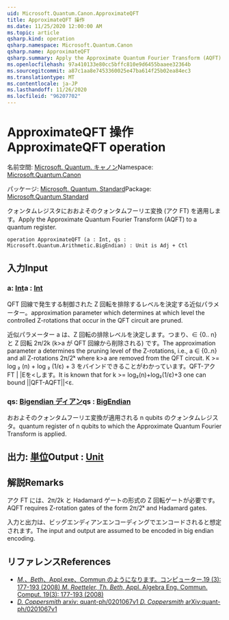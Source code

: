 ```yaml
---
uid: Microsoft.Quantum.Canon.ApproximateQFT
title: ApproximateQFT 操作
ms.date: 11/25/2020 12:00:00 AM
ms.topic: article
qsharp.kind: operation
qsharp.namespace: Microsoft.Quantum.Canon
qsharp.name: ApproximateQFT
qsharp.summary: Apply the Approximate Quantum Fourier Transform (AQFT) to a quantum register.
ms.openlocfilehash: 97a410133e80cc5bffc810e9d6455baaee32364b
ms.sourcegitcommit: a87c1aa8e7453360025e47ba614f25b02ea84ec3
ms.translationtype: MT
ms.contentlocale: ja-JP
ms.lasthandoff: 11/26/2020
ms.locfileid: "96207702"
---
```

# <a name="approximateqft-operation"></a><span data-ttu-id="22916-102">ApproximateQFT 操作</span><span class="sxs-lookup"><span data-stu-id="22916-102">ApproximateQFT operation</span></span>

<span data-ttu-id="22916-103">名前空間: [Microsoft. Quantum. キャノン](xref:Microsoft.Quantum.Canon)</span><span class="sxs-lookup"><span data-stu-id="22916-103">Namespace: [Microsoft.Quantum.Canon](xref:Microsoft.Quantum.Canon)</span></span>

<span data-ttu-id="22916-104">パッケージ: [Microsoft. Quantum. Standard](https://nuget.org/packages/Microsoft.Quantum.Standard)</span><span class="sxs-lookup"><span data-stu-id="22916-104">Package: [Microsoft.Quantum.Standard](https://nuget.org/packages/Microsoft.Quantum.Standard)</span></span>


<span data-ttu-id="22916-105">クォンタムレジスタにおおよそのクォンタムフーリエ変換 (アク FT) を適用します。</span><span class="sxs-lookup"><span data-stu-id="22916-105">Apply the Approximate Quantum Fourier Transform (AQFT) to a quantum register.</span></span>

```qsharp
operation ApproximateQFT (a : Int, qs : Microsoft.Quantum.Arithmetic.BigEndian) : Unit is Adj + Ctl
```


## <a name="input"></a><span data-ttu-id="22916-106">入力</span><span class="sxs-lookup"><span data-stu-id="22916-106">Input</span></span>

### <a name="a--int"></a><span data-ttu-id="22916-107">a: [Int](xref:microsoft.quantum.lang-ref.int)</span><span class="sxs-lookup"><span data-stu-id="22916-107">a : [Int](xref:microsoft.quantum.lang-ref.int)</span></span>

<span data-ttu-id="22916-108">QFT 回線で発生する制御された Z 回転を排除するレベルを決定する近似パラメーター。</span><span class="sxs-lookup"><span data-stu-id="22916-108">approximation parameter which determines at which level the controlled Z-rotations that occur in the QFT circuit are pruned.</span></span>

<span data-ttu-id="22916-109">近似パラメーター a は、Z 回転の排除レベルを決定します。つまり、∈ {0.. n} と Z 回転 2π/2k (k>a が QFT 回線から削除される) です。</span><span class="sxs-lookup"><span data-stu-id="22916-109">The approximation parameter a determines the pruning level of the Z-rotations, i.e., a ∈ {0..n} and all Z-rotations 2π/2ᵏ where k>a are removed from the QFT circuit.</span></span> <span data-ttu-id="22916-110">K >= log ₂ (n) + log ₂ (1/ε) + 3 をバインドできることがわかっています。QFT-アク FT | |Εを<します。</span><span class="sxs-lookup"><span data-stu-id="22916-110">It is known that for k >= log₂(n)+log₂(1/ε)+3 one can bound ||QFT-AQFT||<ε.</span></span>


### <a name="qs--bigendian"></a><span data-ttu-id="22916-111">qs: [Bigendian ディアン](xref:Microsoft.Quantum.Arithmetic.BigEndian)</span><span class="sxs-lookup"><span data-stu-id="22916-111">qs : [BigEndian](xref:Microsoft.Quantum.Arithmetic.BigEndian)</span></span>

<span data-ttu-id="22916-112">おおよそのクォンタムフーリエ変換が適用される n qubits のクォンタムレジスタ。</span><span class="sxs-lookup"><span data-stu-id="22916-112">quantum register of n qubits to which the Approximate Quantum Fourier Transform is applied.</span></span>



## <a name="output--unit"></a><span data-ttu-id="22916-113">出力: [単位](xref:microsoft.quantum.lang-ref.unit)</span><span class="sxs-lookup"><span data-stu-id="22916-113">Output : [Unit](xref:microsoft.quantum.lang-ref.unit)</span></span>



## <a name="remarks"></a><span data-ttu-id="22916-114">解説</span><span class="sxs-lookup"><span data-stu-id="22916-114">Remarks</span></span>

<span data-ttu-id="22916-115">アク FT には、2π/2k と Hadamard ゲートの形式の Z 回転ゲートが必要です。</span><span class="sxs-lookup"><span data-stu-id="22916-115">AQFT requires Z-rotation gates of the form 2π/2ᵏ and Hadamard gates.</span></span>

<span data-ttu-id="22916-116">入力と出力は、ビッグエンディアンエンコーディングでエンコードされると想定されます。</span><span class="sxs-lookup"><span data-stu-id="22916-116">The input and output are assumed to be encoded in big endian encoding.</span></span>

## <a name="references"></a><span data-ttu-id="22916-117">リファレンス</span><span class="sxs-lookup"><span data-stu-id="22916-117">References</span></span>

- [<span data-ttu-id="22916-118">*M.、Beth*、Appl.exe、Commun のようになります。コンピューター.19 (3): 177-193 (2008)</span><span class="sxs-lookup"><span data-stu-id="22916-118"> *M. Roetteler, Th. Beth*, Appl. Algebra Eng. Commun. Comput. 19(3): 177-193 (2008) </span></span>](http://doi.org/10.1007/s00200-008-0072-2)
- [<span data-ttu-id="22916-119">*D. Coppersmith* arxiv: quant-ph/0201067v1</span><span class="sxs-lookup"><span data-stu-id="22916-119"> *D. Coppersmith* arXiv:quant-ph/0201067v1 </span></span>](https://arxiv.org/abs/quant-ph/0201067)